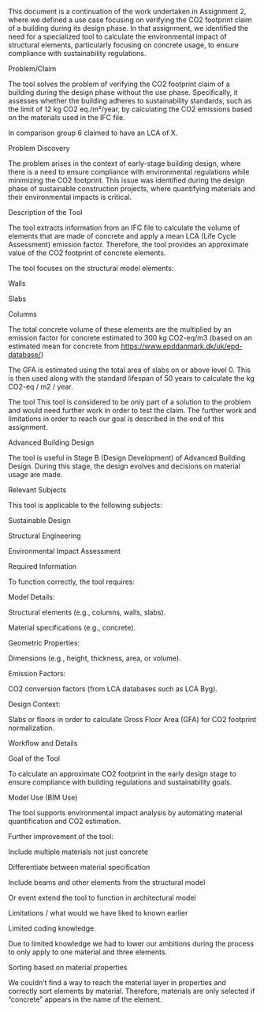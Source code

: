 This document is a continuation of the work undertaken in Assignment 2, where we defined a use case focusing on verifying the CO2 footprint claim of a building during its design phase. In that assignment, we identified the need for a specialized tool to calculate the environmental impact of structural elements, particularly focusing on concrete usage, to ensure compliance with sustainability regulations.

Problem/Claim

The tool solves the problem of verifying the CO2 footprint claim of a building during the design phase without the use phase. Specifically, it assesses whether the building adheres to sustainability standards, such as the limit of 12 kg CO2 eq./m²/year, by calculating the CO2 emissions based on the materials used in the IFC file.

In comparison group 6 claimed to have an LCA of X.

Problem Discovery

The problem arises in the context of early-stage building design, where there is a need to ensure compliance with environmental regulations while minimizing the CO2 footprint. This issue was identified during the design phase of sustainable construction projects, where quantifying materials and their environmental impacts is critical.

Description of the Tool

The tool extracts information from an IFC file to calculate the volume of elements that are made of concrete and apply a mean LCA (Life Cycle Assessment) emission factor. Therefore, the tool provides an approximate value of the CO2 footprint of concrete elements.

The tool focuses on the structural model elements:

Walls

Slabs

Columns

The total concrete volume of these elements are the multiplied by an emission factor for concrete estimated to 300 kg CO2-eq/m3 (based on an estimated mean for concrete from https://www.epddanmark.dk/uk/epd-database/)

The GFA is estimated using the total area of slabs on or above level 0. This is then used along with the standard lifespan of 50 years to calculate the kg CO2-eq / m2 / year.

The tool This tool is considered to be only part of a solution to the problem and would need further work in order to test the claim. The further work and limitations in order to reach our goal is described in the end of this assignment.

Advanced Building Design

The tool is useful in Stage B (Design Development) of Advanced Building Design. During this stage, the design evolves and decisions on material usage are made.

Relevant Subjects

This tool is applicable to the following subjects:

Sustainable Design

Structural Engineering

Environmental Impact Assessment

Required Information

To function correctly, the tool requires:

Model Details:

Structural elements (e.g., columns, walls, slabs).

Material specifications (e.g., concrete).

Geometric Properties:

Dimensions (e.g., height, thickness, area, or volume).

Emission Factors:

CO2 conversion factors (from LCA databases such as LCA Byg).

Design Context:

Slabs or floors in order to calculate Gross Floor Area (GFA) for CO2 footprint normalization.

Workflow and Details

Goal of the Tool

To calculate an approximate CO2 footprint in the early design stage to ensure compliance with building regulations and sustainability goals.

Model Use (BIM Use)

The tool supports environmental impact analysis by automating material quantification and CO2 estimation.

Further improvement of the tool:

Include multiple materials not just concrete

Differentiate between material specification

Include beams and other elements from the structural model

Or event extend the tool to function in architectural model

Limitations / what would we have liked to known earlier

Limited coding knowledge.

Due to limited knowledge we had to lower our ambitions during the process to only apply to one material and three elements.

Sorting based on material properties

We couldn’t find a way to reach the material layer in properties and correctly sort elements by material. Therefore, materials are only selected if “concrete” appears in the name of the element.

